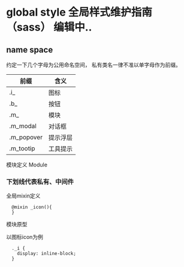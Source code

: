 #  global style  全局样式维护指南（sass） 编辑中..


## name space

约定一下几个字母为公用命名空间， 私有类名一律不准以单字母作为前缀。


 前缀 | 含义   
-----|-------
 .i_ | 图标   
 .b_ | 按钮   
 .m_ | 模块
 .m_modal | 对话框
 .m_popover | 提示浮层
 .m_tootip | 工具提示


模块定义 Module

### 下划线代表私有、中间件

全局mixin定义

```
  @mixin _icon(){
  }
```

模块原型

以图标icon为例
```
  ._i {
    display: inline-block;
  }
```

